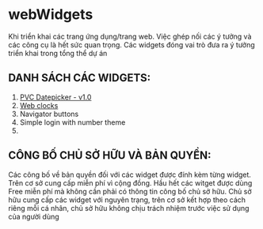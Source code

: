 # webWidgets
Khi triển khai các trang ứng dụng/trang web. Việc ghép nối các ý tưởng và các công cụ là hết sức quan trọng. Các widgets đóng vai trò đưa ra ý tưởng triển khai trong tổng thể dự án

## DANH SÁCH CÁC WIDGETS:
1. [PVC Datepicker - v1.0](https://github.com/PVCTech/webWidgets/tree/main/datePicker)
2. [Web clocks](https://github.com/PVCTech/webWidgets/tree/main/clock)
3. Navigator buttons
4. Simple login with number theme
5. 

## CÔNG BỐ CHỦ SỞ HỮU VÀ BẢN QUYỀN:
  Các công bố về bản quyền đối với các widget được đính kèm từng widget. Trên cơ sở cung cấp miễn phí vì cộng đồng. Hầu hết các witget được dùng Free miễn phí mà không cần phải có thông tin công bố chủ sở hữu. Chủ sở hữu cung cấp các widget với nguyên trạng, trên cơ sở kết hợp theo cách riêng mỗi cá nhân, chủ sở hữu không chịu trách nhiệm trước việc sử dụng của người dùng


